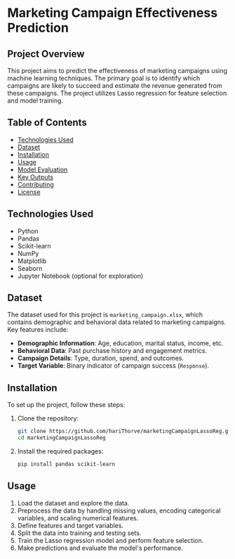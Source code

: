 # Marketing Campaign Effectiveness Prediction

## Project Overview

This project aims to predict the effectiveness of marketing campaigns using machine learning techniques. The primary goal is to identify which campaigns are likely to succeed and estimate the revenue generated from these campaigns. The project utilizes Lasso regression for feature selection and model training.

## Table of Contents

- [Technologies Used](#technologies-used)
- [Dataset](#dataset)
- [Installation](#installation)
- [Usage](#usage)
- [Model Evaluation](#model-evaluation)
- [Key Outputs](#key-outputs)
- [Contributing](#contributing)
- [License](#license)

## Technologies Used

- Python
- Pandas
- Scikit-learn
- NumPy
- Matplotlib
- Seaborn
- Jupyter Notebook (optional for exploration)

## Dataset

The dataset used for this project is `marketing_campaign.xlsx`, which contains demographic and behavioral data related to marketing campaigns. Key features include:

- **Demographic Information**: Age, education, marital status, income, etc.
- **Behavioral Data**: Past purchase history and engagement metrics.
- **Campaign Details**: Type, duration, spend, and outcomes.
- **Target Variable**: Binary indicator of campaign success (`Response`).

## Installation

To set up the project, follow these steps:

1. Clone the repository:
   ```bash
   git clone https://github.com/hariThorve/marketingCampaignLassoReg.git
   cd marketingCampaignLassoReg
   ```

2. Install the required packages:
   ```bash
   pip install pandas scikit-learn 
   ```

## Usage

1. Load the dataset and explore the data.
2. Preprocess the data by handling missing values, encoding categorical variables, and scaling numerical features.
3. Define features and target variables.
4. Split the data into training and testing sets.
5. Train the Lasso regression model and perform feature selection.
6. Make predictions and evaluate the model's performance.


